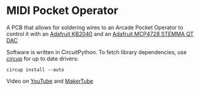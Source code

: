 # MIDI Pocket Operator

A PCB that allows for soldering wires to an Arcade Pocket Operator to control it with an [Adafruit KB2040](https://www.adafruit.com/product/5302) and an [Adafruit MCP4728 STEMMA QT DAC](https://www.adafruit.com/product/4470)

Software is written in CircuitPython. To fetch library dependencies, use [circup](https://github.com/adafruit/circup) for up to date drivers:

```
circup install --auto
```

Video on [YouTube](https://youtu.be/rWI4uk4NKmI) and [MakerTube](https://makertube.net/w/aB3CWZV8WkvQvXox8JMsBX)